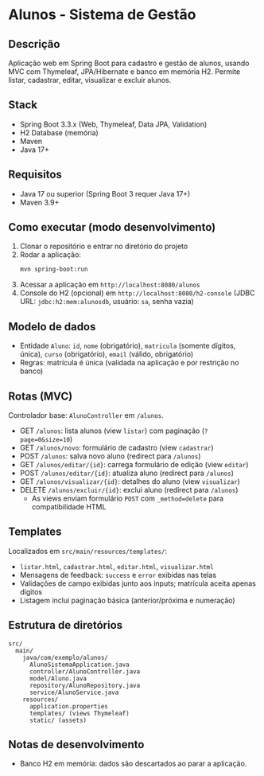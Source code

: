 Alunos - Sistema de Gestão
=================================

Descrição
---------------------------------
Aplicação web em Spring Boot para cadastro e gestão de alunos, usando MVC com Thymeleaf, JPA/Hibernate e banco em memória H2. Permite listar, cadastrar, editar, visualizar e excluir alunos.

Stack
---------------------------------
- Spring Boot 3.3.x (Web, Thymeleaf, Data JPA, Validation)
- H2 Database (memória)
- Maven
- Java 17+

Requisitos
---------------------------------
- Java 17 ou superior (Spring Boot 3 requer Java 17+)
- Maven 3.9+

Como executar (modo desenvolvimento)
---------------------------------
1. Clonar o repositório e entrar no diretório do projeto
2. Rodar a aplicação:
   ```bash
   mvn spring-boot:run
   ```
3. Acessar a aplicação em `http://localhost:8080/alunos`
4. Console do H2 (opcional) em `http://localhost:8080/h2-console` (JDBC URL: `jdbc:h2:mem:alunosdb`, usuário: `sa`, senha vazia)

Modelo de dados
---------------------------------
- Entidade `Aluno`: `id`, `nome` (obrigatório), `matricula` (somente dígitos, única), `curso` (obrigatório), `email` (válido, obrigatório)
- Regras: matrícula é única (validada na aplicação e por restrição no banco)

Rotas (MVC)
---------------------------------
Controlador base: `AlunoController` em `/alunos`.

- GET `/alunos`: lista alunos (view `listar`) com paginação (`?page=0&size=10`)
- GET `/alunos/novo`: formulário de cadastro (view `cadastrar`)
- POST `/alunos`: salva novo aluno (redirect para `/alunos`)
- GET `/alunos/editar/{id}`: carrega formulário de edição (view `editar`)
- POST `/alunos/editar/{id}`: atualiza aluno (redirect para `/alunos`)
- GET `/alunos/visualizar/{id}`: detalhes do aluno (view `visualizar`)
- DELETE `/alunos/excluir/{id}`: exclui aluno (redirect para `/alunos`)
  - As views enviam formulário `POST` com `_method=delete` para compatibilidade HTML

Templates
---------------------------------
Localizados em `src/main/resources/templates/`:
- `listar.html`, `cadastrar.html`, `editar.html`, `visualizar.html`
- Mensagens de feedback: `success` e `error` exibidas nas telas
- Validações de campo exibidas junto aos inputs; matrícula aceita apenas dígitos
- Listagem inclui paginação básica (anterior/próxima e numeração)

Estrutura de diretórios
---------------------------------
```
src/
  main/
    java/com/exemplo/alunos/
      AlunoSistemaApplication.java
      controller/AlunoController.java
      model/Aluno.java
      repository/AlunoRepository.java
      service/AlunoService.java
    resources/
      application.properties
      templates/ (views Thymeleaf)
      static/ (assets)
```

Notas de desenvolvimento
---------------------------------
- Banco H2 em memória: dados são descartados ao parar a aplicação.
